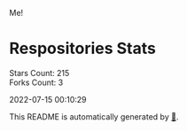 Me!

# Respositories Stats
Stars Count: 215  
Forks Count: 3

2022-07-15 00:10:29  

This README is automatically generated by [🐰](https://github.com/rnitta/rnitta).
